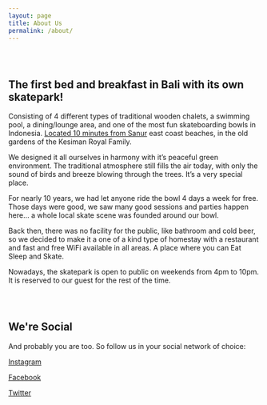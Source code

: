 ```yaml
---
layout: page
title: About Us
permalink: /about/
---
```

### &nbsp;

## The first bed and breakfast in Bali with its own skatepark!

Consisting of 4 different types of traditional wooden chalets, a swimming pool, a dining/lounge area, and one of the most fun skateboarding bowls in Indonesia. [Located 10 minutes from Sanur]({{site.google.maps}}) east coast beaches, in the old gardens of the Kesiman Royal Family.

We designed it all ourselves in harmony with it’s peaceful green environment. The traditional atmosphere still fills the air today, with only the sound of birds and breeze blowing through the trees. It’s a very special place.

For nearly 10 years, we had let anyone ride the bowl 4 days a week for free. Those days were good, we saw many good sessions and parties happen here… a whole local skate scene was founded around our bowl.

Back then, there was no facility for the public, like bathroom and cold beer, so we decided to make it a one of a kind type of homestay with a restaurant and fast and free WiFi available in all areas. A place where you can Eat Sleep and Skate.

Nowadays, the skatepark is open to public on weekends from 4pm to 10pm. It is reserved to our guest for the rest of the time.

### &nbsp;

## We're Social

And probably you are too. So follow us in your social network of choice:

[Instagram]({{site.instagram}})

[Facebook]({{site.facebook}})

[Twitter]({{site.twitter}})
